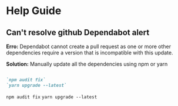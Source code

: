# Help Guide

## Can't resolve github Dependabot alert
**Erro:** Dependabot cannot create a pull request as one or more other dependencies require a version that is incompatible with this update.

**Solution:** Manually update all the dependencies using npm or yarn 

```markdown

`npm audit fix`
`yarn upgrade --latest`

```

`npm audit fix`
`yarn upgrade --latest`
